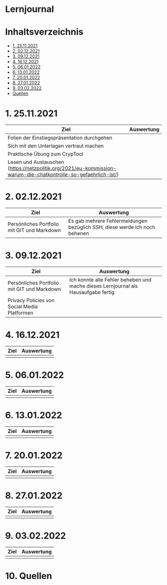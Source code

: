 # Lernjournal

# Inhaltsverzeichnis

- [1. 25.11.2021](#1-25112021)
- [2. 02.12.2021](#2-02122021)
- [3. 09.12.2021](#3-09122021)
- [4. 16.12.2021](#4-16122021)
- [5. 06.01.2022](#5-06012022)
- [6. 13.01.2022](#6-13012022)
- [7. 20.01.2022](#7-20012022)
- [8. 27.01.2022](#8-27012022)
- [9. 03.02.2022](#9-03022022)
- [Quellen](#10-quellen)

# 1. 25.11.2021

| Ziel                                                                                                                | Auswertung |
| ------------------------------------------------------------------------------------------------------------------- | ---------- |
| Folien der Einstiegspräsentation durchgehen                                                                         |            |
| Sich mit den Unterlagen vertraut machen                                                                             |            |
| Praktische Übung zum CrypTool                                                                                       |            |
| Lesen und Austauschen<br />(https://netzpolitik.org/2021/eu-kommission-warum-die-chatkontrolle-so-gefaehrlich-ist/) |            |

# 2. 02.12.2021

| Ziel                                        | Auswertung                                                                 |
| ------------------------------------------- | -------------------------------------------------------------------------- |
| Persönliches Portfolio mit GIT und Markdown | Es gab mehrere Fehlermeldungen bezüglich SSH, diese werde ich noch behenen |

# 3. 09.12.2021

| Ziel                                         | Auswertung                                                                         |
| -------------------------------------------- | ---------------------------------------------------------------------------------- |
| Persönliches Portfolio mit GIT und Markdown  | Ich konnte alle Fehler beheben und mache dieses Lernjournal als Hausaufgabe fertig |
| Privacy Policies von Social Media Platformen |                                                                                    |

# 4. 16.12.2021

| Ziel | Auswertung |
| ---- | ---------- |
|      |            |

# 5. 06.01.2022

| Ziel | Auswertung |
| ---- | ---------- |
|      |            |                                                                        |                                                   |

# 6. 13.01.2022

| Ziel | Auswertung |
| ---- | ---------- |
|      |            |                                                                         |                                                   |

# 7. 20.01.2022

| Ziel | Auswertung |
| ---- | ---------- |
|      |            |                                                                       |                                                   |

# 8. 27.01.2022

| Ziel | Auswertung |
| ---- | ---------- |
|      |            |                                                                        |                                                   |

# 9. 03.02.2022

| Ziel | Auswertung |
| ---- | ---------- |
|      |            |                                                                          |                                                   |

# 10. Quellen
